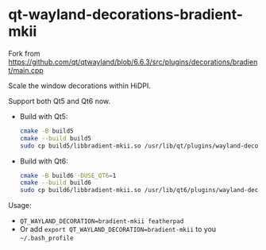 # qt-wayland-decorations-bradient-mkii
Fork from https://github.com/qt/qtwayland/blob/6.6.3/src/plugins/decorations/bradient/main.cpp

Scale the window decorations within HiDPI.

Support both Qt5 and Qt6 now.  
  - Build with Qt5:  
    ```sh
    cmake -B build5
    cmake --build build5
    sudo cp build5/libbradient-mkii.so /usr/lib/qt/plugins/wayland-decoration-client/
    ```
  - Build with Qt6:  
    ```sh
    cmake -B build6 -DUSE_QT6=1
    cmake --build build6
    sudo cp build6/libbradient-mkii.so /usr/lib/qt6/plugins/wayland-decoration-client/
    ```

Usage:
  - `QT_WAYLAND_DECORATION=bradient-mkii featherpad`
  - Or add `export QT_WAYLAND_DECORATION=bradient-mkii` to you `~/.bash_profile`
